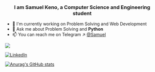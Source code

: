 <h3 align="center">I am Samuel Keno, a Computer Science and Engineering student</h3>

<!--
**Samuel-K95/Samuel-K95** is a ✨ _special_ ✨ repository because its `README.md` (this file) appears on your GitHub profile.

Here are some ideas to get you started:

-->
- 🔭 I'm currently working on Problem Solving and Web Development
- 💬 Ask me about Problem Solving and **Python**
- 📫 You can reach me on Telegram ↗ [@Samuel](https://t.me/sami_g95)

![](https://komarev.com/ghpvc/?username=your-github-Samuel-K95&color=blue)

[![LinkedIn](https://img.shields.io/badge/LinkedIn-blue?style=for-the-badge&logo=LinkedIn&logoColor=white)](https://www.linkedin.com/in/samuel-keno-4a7262264/)

[![Anurag's GitHub stats](https://github-readme-stats.vercel.app/api?username=Samuel-K95&theme=vue-dark)](https://github.com/Samuel-K95/github-readme-stats)
